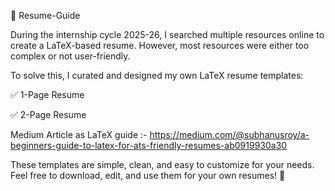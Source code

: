 📑 Resume-Guide

During the internship cycle 2025-26, I searched multiple resources online to create a LaTeX-based resume. However, most resources were either too complex or not user-friendly.

To solve this, I curated and designed my own LaTeX resume templates:

✅ 1-Page Resume

✅ 2-Page Resume

Medium Article as LaTeX guide :- https://medium.com/@subhanusroy/a-beginners-guide-to-latex-for-ats-friendly-resumes-ab0919930a30

These templates are simple, clean, and easy to customize for your needs.
Feel free to download, edit, and use them for your own resumes! 🚀


